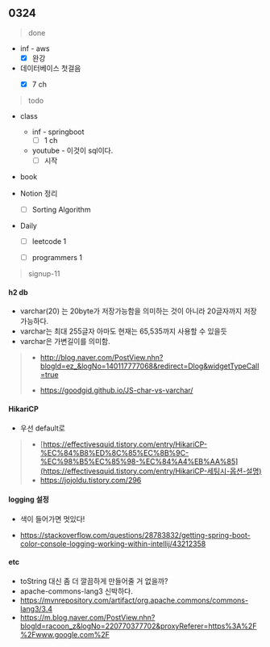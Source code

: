 ## 0324

> done

- inf - aws
  - [x] 완강
- 데이터베이스 첫걸음
  - [x] 7 ch


> todo

- class
  - inf - springboot
      - [ ] 1 ch
  - youtube - 이것이 sql이다.
      - [ ] 시작
- book


- Notion 정리

  - [ ] Sorting Algorithm


- Daily

  - [ ] leetcode 1
  - [ ] programmers 1



> signup-11



#### h2 db

- varchar(20) 는 20byte가 저장가능함을 의미하는 것이 아니라 20글자까지 저장가능하다.
- varchar는 최대 255글자 아마도 현재는 65,535까지 사용할 수 있을듯
- varchar은 가변길이를 의미함.



> - http://blog.naver.com/PostView.nhn?blogId=ez_&logNo=140117777068&redirect=Dlog&widgetTypeCall=true
>
> - https://goodgid.github.io/JS-char-vs-varchar/



#### HikariCP 

- 우선 default로



> - [https://effectivesquid.tistory.com/entry/HikariCP-%EC%84%B8%ED%8C%85%EC%8B%9C-%EC%98%B5%EC%85%98-%EC%84%A4%EB%AA%85](https://effectivesquid.tistory.com/entry/HikariCP-세팅시-옵션-설명)
> - https://jojoldu.tistory.com/296





#### logging 설정

- 색이 들어가면 멋있다!

- https://stackoverflow.com/questions/28783832/getting-spring-boot-color-console-logging-working-within-intellij/43212358



#### etc

- toString 대신 좀 더 깔끔하게 만들어줄 거 없을까?
- apache-commons-lang3 신박하다.
- https://mvnrepository.com/artifact/org.apache.commons/commons-lang3/3.4
- https://m.blog.naver.com/PostView.nhn?blogId=racoon_z&logNo=220770377702&proxyReferer=https%3A%2F%2Fwww.google.com%2F
